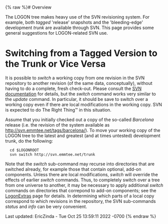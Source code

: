 {% raw %}# Overview

The LOGON tree makes heavy use of the SVN revisioning system. For
example, both *tagged* 'release' snapshots and the 'bleeding-edge'
development *trunk* are available through SVN. This page provides some
general suggestions for LOGON-related SVN use.

# Switching from a Tagged Version to the Trunk or Vice Versa

It is possible to *switch* a working copy from one revision in the SVN
repository to another revision (of the same data, conceptually), without
having to do a complete, fresh check-out. Please consult the [SVN
documentation](http://svnbook.red-bean.com/) for details, but the
*switch* command works very similar to the *update* command. In
particular, it should be save to switch over a working copy even if
there are local modifications in the working copy. SVN is expected to do
The Right Thing™ in this situation.

Assume that you initially checked out a copy of the so-called
*Barcelona* release (i.e. the revision of the system available as
http://svn.emmtee.net/tags/barcelona/). To move your working copy of the
LOGON tree to the latest and greatest (and at times untested)
development trunk, do the following:

      cd $LOGONROOT
      svn switch http://svn.emmtee.net/trunk

Note that the *switch* sub-command may recurse into directories that are
switched already, for example those that contain optional, add-on
components. Unless there are local modifications, *switch* will override
the effects of earlier *switch* commands. Thus, to completely switch
over a tree from one universe to another, it may be necessary to apply
additional *switch* commands on directories that correpond to add-on
components; see the [LogonExtras](../LogonExtras) page for details. In
determining which parts of a local copy correspond to which revisions in
the repository, the SVN sub-commands *status* and *info* can be very
convenient.

Last updated: EricZinda - Tue Oct 25 13:59:11 2022 -0700
{% endraw %}